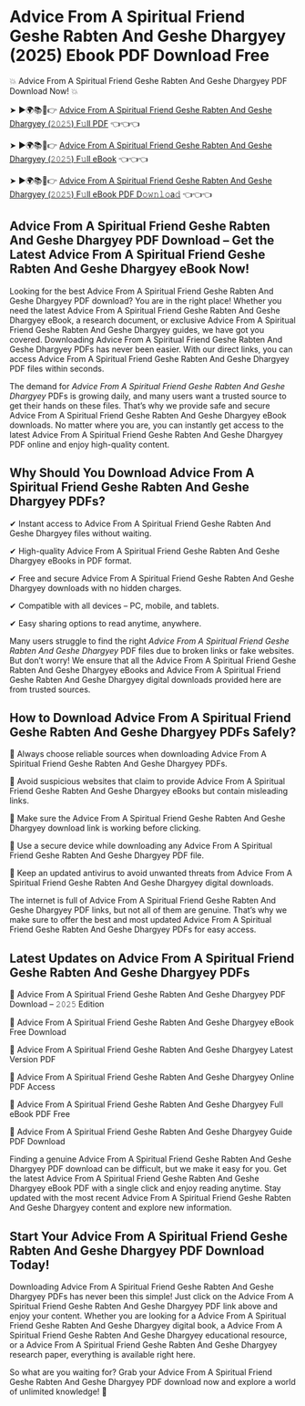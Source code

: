 # Advice From A Spiritual Friend Geshe Rabten And Geshe Dhargyey (2025) Ebook PDF Download Free

💥 Advice From A Spiritual Friend Geshe Rabten And Geshe Dhargyey PDF Download Now! 💥

➤ ►🌍📚📱👉 [Advice From A Spiritual Friend Geshe Rabten And Geshe Dhargyey (𝟸𝟶𝟸𝟻) F𝚞ll PDF](https://getpdf.xyz/advice-from-a-spiritual-friend-geshe-rabten-and-geshe-dhargyey) 👈👈👈


➤ ►🌍📚📱👉 [Advice From A Spiritual Friend Geshe Rabten And Geshe Dhargyey (𝟸𝟶𝟸𝟻) F𝚞ll eBook](https://getpdf.xyz/advice-from-a-spiritual-friend-geshe-rabten-and-geshe-dhargyey) 👈👈👈


➤ ►🌍📚📱👉 [Advice From A Spiritual Friend Geshe Rabten And Geshe Dhargyey (𝟸𝟶𝟸𝟻) F𝚞ll eBook PDF D𝚘𝚠𝚗𝚕𝚘a𝚍](https://getpdf.xyz/advice-from-a-spiritual-friend-geshe-rabten-and-geshe-dhargyey) 👈👈👈


## Advice From A Spiritual Friend Geshe Rabten And Geshe Dhargyey PDF Download – Get the Latest Advice From A Spiritual Friend Geshe Rabten And Geshe Dhargyey eBook Now!

Looking for the best Advice From A Spiritual Friend Geshe Rabten And Geshe Dhargyey PDF download? You are in the right place! Whether you need the latest Advice From A Spiritual Friend Geshe Rabten And Geshe Dhargyey eBook, a research document, or exclusive Advice From A Spiritual Friend Geshe Rabten And Geshe Dhargyey guides, we have got you covered. Downloading Advice From A Spiritual Friend Geshe Rabten And Geshe Dhargyey PDFs has never been easier. With our direct links, you can access Advice From A Spiritual Friend Geshe Rabten And Geshe Dhargyey PDF files within seconds.

The demand for *Advice From A Spiritual Friend Geshe Rabten And Geshe Dhargyey* PDFs is growing daily, and many users want a trusted source to get their hands on these files. That’s why we provide safe and secure Advice From A Spiritual Friend Geshe Rabten And Geshe Dhargyey eBook downloads. No matter where you are, you can instantly get access to the latest Advice From A Spiritual Friend Geshe Rabten And Geshe Dhargyey PDF online and enjoy high-quality content.

## Why Should You Download Advice From A Spiritual Friend Geshe Rabten And Geshe Dhargyey PDFs?

✔ Instant access to Advice From A Spiritual Friend Geshe Rabten And Geshe Dhargyey files without waiting.

✔ High-quality Advice From A Spiritual Friend Geshe Rabten And Geshe Dhargyey eBooks in PDF format.

✔ Free and secure Advice From A Spiritual Friend Geshe Rabten And Geshe Dhargyey downloads with no hidden charges.

✔ Compatible with all devices – PC, mobile, and tablets.

✔ Easy sharing options to read anytime, anywhere.

Many users struggle to find the right *Advice From A Spiritual Friend Geshe Rabten And Geshe Dhargyey* PDF files due to broken links or fake websites. But don’t worry! We ensure that all the Advice From A Spiritual Friend Geshe Rabten And Geshe Dhargyey eBooks and Advice From A Spiritual Friend Geshe Rabten And Geshe Dhargyey digital downloads provided here are from trusted sources.

## How to Download Advice From A Spiritual Friend Geshe Rabten And Geshe Dhargyey PDFs Safely?

📌 Always choose reliable sources when downloading Advice From A Spiritual Friend Geshe Rabten And Geshe Dhargyey PDFs.

📌 Avoid suspicious websites that claim to provide Advice From A Spiritual Friend Geshe Rabten And Geshe Dhargyey eBooks but contain misleading links.

📌 Make sure the Advice From A Spiritual Friend Geshe Rabten And Geshe Dhargyey download link is working before clicking.

📌 Use a secure device while downloading any Advice From A Spiritual Friend Geshe Rabten And Geshe Dhargyey PDF file.

📌 Keep an updated antivirus to avoid unwanted threats from Advice From A Spiritual Friend Geshe Rabten And Geshe Dhargyey digital downloads.

The internet is full of Advice From A Spiritual Friend Geshe Rabten And Geshe Dhargyey PDF links, but not all of them are genuine. That’s why we make sure to offer the best and most updated Advice From A Spiritual Friend Geshe Rabten And Geshe Dhargyey PDFs for easy access.

## Latest Updates on Advice From A Spiritual Friend Geshe Rabten And Geshe Dhargyey PDFs

🔹 Advice From A Spiritual Friend Geshe Rabten And Geshe Dhargyey PDF Download – 𝟸𝟶𝟸𝟻 Edition

🔹 Advice From A Spiritual Friend Geshe Rabten And Geshe Dhargyey eBook Free Download

🔹 Advice From A Spiritual Friend Geshe Rabten And Geshe Dhargyey Latest Version PDF

🔹 Advice From A Spiritual Friend Geshe Rabten And Geshe Dhargyey Online PDF Access

🔹 Advice From A Spiritual Friend Geshe Rabten And Geshe Dhargyey Full eBook PDF Free

🔹 Advice From A Spiritual Friend Geshe Rabten And Geshe Dhargyey Guide PDF Download

Finding a genuine Advice From A Spiritual Friend Geshe Rabten And Geshe Dhargyey PDF download can be difficult, but we make it easy for you. Get the latest Advice From A Spiritual Friend Geshe Rabten And Geshe Dhargyey eBook PDF with a single click and enjoy reading anytime. Stay updated with the most recent Advice From A Spiritual Friend Geshe Rabten And Geshe Dhargyey content and explore new information.

## Start Your Advice From A Spiritual Friend Geshe Rabten And Geshe Dhargyey PDF Download Today!

Downloading Advice From A Spiritual Friend Geshe Rabten And Geshe Dhargyey PDFs has never been this simple! Just click on the Advice From A Spiritual Friend Geshe Rabten And Geshe Dhargyey PDF link above and enjoy your content. Whether you are looking for a Advice From A Spiritual Friend Geshe Rabten And Geshe Dhargyey digital book, a Advice From A Spiritual Friend Geshe Rabten And Geshe Dhargyey educational resource, or a Advice From A Spiritual Friend Geshe Rabten And Geshe Dhargyey research paper, everything is available right here.

So what are you waiting for? Grab your Advice From A Spiritual Friend Geshe Rabten And Geshe Dhargyey PDF download now and explore a world of unlimited knowledge! 🚀